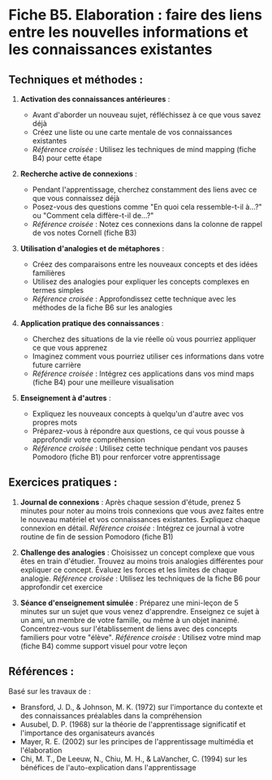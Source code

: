 # Fiche B5. Elaboration : faire des liens entre les nouvelles informations et les connaissances existantes

## Techniques et méthodes :

1. **Activation des connaissances antérieures** :
   - Avant d'aborder un nouveau sujet, réfléchissez à ce que vous savez déjà
   - Créez une liste ou une carte mentale de vos connaissances existantes
   - *Référence croisée* : Utilisez les techniques de mind mapping (fiche B4) pour cette étape

2. **Recherche active de connexions** :
   - Pendant l'apprentissage, cherchez constamment des liens avec ce que vous connaissez déjà
   - Posez-vous des questions comme "En quoi cela ressemble-t-il à...?" ou "Comment cela diffère-t-il de...?"
   - *Référence croisée* : Notez ces connexions dans la colonne de rappel de vos notes Cornell (fiche B3)

3. **Utilisation d'analogies et de métaphores** :
   - Créez des comparaisons entre les nouveaux concepts et des idées familières
   - Utilisez des analogies pour expliquer les concepts complexes en termes simples
   - *Référence croisée* : Approfondissez cette technique avec les méthodes de la fiche B6 sur les analogies

4. **Application pratique des connaissances** :
   - Cherchez des situations de la vie réelle où vous pourriez appliquer ce que vous apprenez
   - Imaginez comment vous pourriez utiliser ces informations dans votre future carrière
   - *Référence croisée* : Intégrez ces applications dans vos mind maps (fiche B4) pour une meilleure visualisation

5. **Enseignement à d'autres** :
   - Expliquez les nouveaux concepts à quelqu'un d'autre avec vos propres mots
   - Préparez-vous à répondre aux questions, ce qui vous pousse à approfondir votre compréhension
   - *Référence croisée* : Utilisez cette technique pendant vos pauses Pomodoro (fiche B1) pour renforcer votre apprentissage

## Exercices pratiques :

1. **Journal de connexions** :
   Après chaque session d'étude, prenez 5 minutes pour noter au moins trois connexions que vous avez faites entre le nouveau matériel et vos connaissances existantes. Expliquez chaque connexion en détail.
   *Référence croisée* : Intégrez ce journal à votre routine de fin de session Pomodoro (fiche B1)

2. **Challenge des analogies** :
   Choisissez un concept complexe que vous êtes en train d'étudier. Trouvez au moins trois analogies différentes pour expliquer ce concept. Évaluez les forces et les limites de chaque analogie.
   *Référence croisée* : Utilisez les techniques de la fiche B6 pour approfondir cet exercice

3. **Séance d'enseignement simulée** :
   Préparez une mini-leçon de 5 minutes sur un sujet que vous venez d'apprendre. Enseignez ce sujet à un ami, un membre de votre famille, ou même à un objet inanimé. Concentrez-vous sur l'établissement de liens avec des concepts familiers pour votre "élève".
   *Référence croisée* : Utilisez votre mind map (fiche B4) comme support visuel pour votre leçon

## Références :

Basé sur les travaux de :
- Bransford, J. D., & Johnson, M. K. (1972) sur l'importance du contexte et des connaissances préalables dans la compréhension
- Ausubel, D. P. (1968) sur la théorie de l'apprentissage significatif et l'importance des organisateurs avancés
- Mayer, R. E. (2002) sur les principes de l'apprentissage multimédia et l'élaboration
- Chi, M. T., De Leeuw, N., Chiu, M. H., & LaVancher, C. (1994) sur les bénéfices de l'auto-explication dans l'apprentissage

